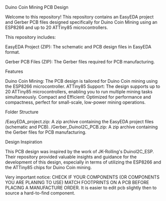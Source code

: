 Duino Coin Mining PCB Design

Welcome to this repository! This repository contains an EasyEDA project and Gerber PCB files designed specifically for Duino Coin Mining using an ESP8266 and up to 20 ATTiny85 microcontrollers.

This repository includes:

EasyEDA Project (ZIP): The schematic and PCB design files in EasyEDA format.

Gerber PCB Files (ZIP): The Gerber files required for PCB manufacturing.

Features

Duino Coin Mining: The PCB design is tailored for Duino Coin mining using the ESP8266 microcontroller.
ATTiny85 Support: The design supports up to 20 ATTiny85 microcontrollers, enabling you to run multiple mining tasks simultaneously.
Compact and Efficient: Optimized for performance and compactness, perfect for small-scale, low-power mining operations.

Folder Structure

/EasyEDA_project.zip: A zip archive containing the EasyEDA project files (schematic and PCB).
/Gerber_DuinoI2C_PCB.zip: A zip archive containing the Gerber files for PCB manufacturing. 

Design Inspiration

This PCB design was inspired by the work of JK-Rolling's DuinoI2C_ESP. Their repository provided valuable insights and guidance for the development of this design, especially in terms of utilizing the ESP8266 and the ATTiny85 chips for Duino Coin mining.

Very important notice: CHECK IF YOUR COMPONENTS (OR COMPONENTS YOU ARE PLANING TO USE) MATCH FOOTPRINTS ON A PCB BEFORE PLACING A MANUFACTURE ORDER. It is easier to edit pcb slightly then to source a hard-to-find component. 
